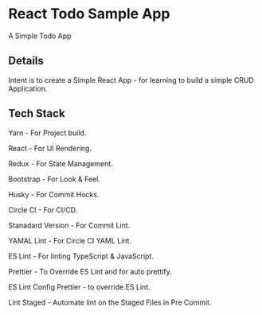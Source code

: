 # React Todo Sample App

A Simple Todo App

## Details

Intent is to create a Simple React App - for learning to build a simple CRUD Application.

## Tech Stack

Yarn - For Project build.

React - For UI Rendering.

Redux - For State Management.

Bootstrap - For Look & Feel.

Husky - For Commit Hocks.

Circle CI - For CI/CD.

Stanadard Version - For Commit Lint.

YAMAL Lint - For Circle CI YAML Lint.

ES Lint - For linting TypeScript & JavaScript.

Prettier - To Override ES Lint and for auto prettify.

ES Lint Config Prettier - to override ES Lint.

Lint Staged - Automate lint on the Staged Files in Pre Commit.